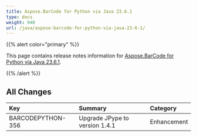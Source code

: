 ```yaml
---
title: Aspose.BarCode for Python via Java 23.6.1
type: docs
weight: 940
url: /java/aspose-barcode-for-python-via-java-23-6-1/
---
```


{{% alert color="primary" %}} 

This page contains release notes information for [Aspose.BarCode for Python via Java 23.6.1](https://downloads.aspose.com/barcode/python-java/new-releases/aspose.barcode-for-python-via-java-23.6.1/).

{{% /alert %}} 
## **All Changes**

|**Key**|**Summary**|**Category**|
| :- | :- | :- |
|BARCODEPYTHON-356|Upgrade JPype to version 1.4.1|Enhancement|